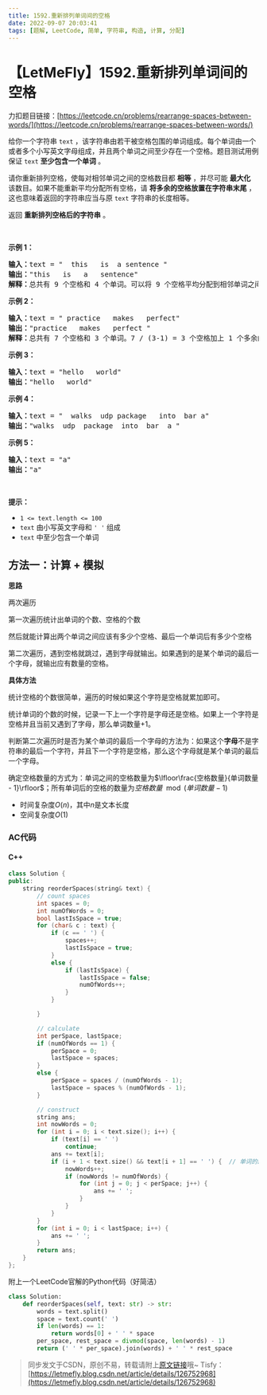 ```yaml
---
title: 1592.重新排列单词间的空格
date: 2022-09-07 20:03:41
tags: [题解, LeetCode, 简单, 字符串, 构造, 计算, 分配]
---
```


# 【LetMeFly】1592.重新排列单词间的空格

力扣题目链接：[https://leetcode.cn/problems/rearrange-spaces-between-words/](https://leetcode.cn/problems/rearrange-spaces-between-words/)

<p>给你一个字符串 <code>text</code> ，该字符串由若干被空格包围的单词组成。每个单词由一个或者多个小写英文字母组成，并且两个单词之间至少存在一个空格。题目测试用例保证 <code>text</code> <strong>至少包含一个单词</strong> 。</p>

<p>请你重新排列空格，使每对相邻单词之间的空格数目都 <strong>相等</strong> ，并尽可能 <strong>最大化</strong> 该数目。如果不能重新平均分配所有空格，请 <strong>将多余的空格放置在字符串末尾</strong> ，这也意味着返回的字符串应当与原 <code>text</code> 字符串的长度相等。</p>

<p>返回 <strong>重新排列空格后的字符串</strong> 。</p>

<p>&nbsp;</p>

<p><strong>示例 1：</strong></p>

<pre><strong>输入：</strong>text = &quot;  this   is  a sentence &quot;
<strong>输出：</strong>&quot;this   is   a   sentence&quot;
<strong>解释：</strong>总共有 9 个空格和 4 个单词。可以将 9 个空格平均分配到相邻单词之间，相邻单词间空格数为：9 / (4-1) = 3 个。
</pre>

<p><strong>示例 2：</strong></p>

<pre><strong>输入：</strong>text = &quot; practice   makes   perfect&quot;
<strong>输出：</strong>&quot;practice   makes   perfect &quot;
<strong>解释：</strong>总共有 7 个空格和 3 个单词。7 / (3-1) = 3 个空格加上 1 个多余的空格。多余的空格需要放在字符串的末尾。
</pre>

<p><strong>示例 3：</strong></p>

<pre><strong>输入：</strong>text = &quot;hello   world&quot;
<strong>输出：</strong>&quot;hello   world&quot;
</pre>

<p><strong>示例 4：</strong></p>

<pre><strong>输入：</strong>text = &quot;  walks  udp package   into  bar a&quot;
<strong>输出：</strong>&quot;walks  udp  package  into  bar  a &quot;
</pre>

<p><strong>示例 5：</strong></p>

<pre><strong>输入：</strong>text = &quot;a&quot;
<strong>输出：</strong>&quot;a&quot;
</pre>

<p>&nbsp;</p>

<p><strong>提示：</strong></p>

<ul>
	<li><code>1 &lt;= text.length &lt;= 100</code></li>
	<li><code>text</code> 由小写英文字母和 <code>&#39; &#39;</code> 组成</li>
	<li><code>text</code> 中至少包含一个单词</li>
</ul>


    
## 方法一：计算 + 模拟

**思路**

两次遍历

第一次遍历统计出单词的个数、空格的个数

然后就能计算出两个单词之间应该有多少个空格、最后一个单词后有多少个空格

第二次遍历，遇到空格就跳过，遇到字母就输出。如果遇到的是某个单词的最后一个字母，就输出应有数量的空格。

**具体方法**

统计空格的个数很简单，遍历的时候如果这个字符是空格就累加即可。

统计单词的个数的时候，记录一下上一个字符是字母还是空格。如果上一个字符是空格并且当前又遇到了字母，那么单词数量+1。

判断第二次遍历时是否为某个单词的最后一个字母的方法为：如果这个**字母**不是字符串的最后一个字符，并且下一个字符是空格，那么这个字母就是某个单词的最后一个字母。

确定空格数量的方式为：单词之间的空格数量为$\lfloor\frac{空格数量}{单词数量 - 1}\rfloor$；所有单词后的空格的数量为$空格数量 \mod (单词数量 - 1)$

+ 时间复杂度$O(n)$，其中$n$是文本长度
+ 空间复杂度$O(1)$

### AC代码

#### C++

```cpp
class Solution {
public:
    string reorderSpaces(string& text) {
        // count spaces
        int spaces = 0;
        int numOfWords = 0;
        bool lastIsSpace = true;
        for (char& c : text) {
            if (c == ' ') {
                spaces++;
                lastIsSpace = true;
            }
            else {
                if (lastIsSpace) {
                    lastIsSpace = false;
                    numOfWords++;
                }
            }

        }

        // calculate
        int perSpace, lastSpace;
        if (numOfWords == 1) {
            perSpace = 0;
            lastSpace = spaces;
        }
        else {
            perSpace = spaces / (numOfWords - 1);
            lastSpace = spaces % (numOfWords - 1);
        }

        // construct
        string ans;
        int nowWords = 0;
        for (int i = 0; i < text.size(); i++) {
            if (text[i] == ' ')
                continue;
            ans += text[i];
            if (i + 1 < text.size() && text[i + 1] == ' ') {  // 单词的最后一个字母
                nowWords++;
                if (nowWords != numOfWords) {
                    for (int j = 0; j < perSpace; j++) {
                        ans += ' ';
                    }
                }
            }
        }
        for (int i = 0; i < lastSpace; i++) {
            ans += ' ';
        }
        return ans;
    }
};
```

附上一个LeetCode官解的Python代码（好简洁）

```python
class Solution:
    def reorderSpaces(self, text: str) -> str:
        words = text.split()
        space = text.count(' ')
        if len(words) == 1:
            return words[0] + ' ' * space
        per_space, rest_space = divmod(space, len(words) - 1)
        return (' ' * per_space).join(words) + ' ' * rest_space
```

> 同步发文于CSDN，原创不易，转载请附上[原文链接](https://leetcode.letmefly.xyz/2022/09/07/LeetCode%201592.%E9%87%8D%E6%96%B0%E6%8E%92%E5%88%97%E5%8D%95%E8%AF%8D%E9%97%B4%E7%9A%84%E7%A9%BA%E6%A0%BC/)哦~
> Tisfy：[https://letmefly.blog.csdn.net/article/details/126752968](https://letmefly.blog.csdn.net/article/details/126752968)
